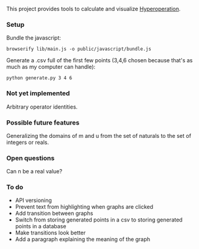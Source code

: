 This project provides tools to calculate and visualize [Hyperoperation](https://en.wikipedia.org/wiki/Hyperoperation). 

### Setup

Bundle the javascript:
```shell
browserify lib/main.js -o public/javascript/bundle.js
```

Generate a .csv full of the first few points (3,4,6 chosen because that's as much as my computer can handle):
```shell
python generate.py 3 4 6
```


### Not yet implemented

Arbitrary operator identities. 

### Possible future features

Generalizing the domains of m and u from the set of naturals to the set of integers or reals.

### Open questions

Can n be a real value?

### To do

- API versioning
- Prevent text from highlighting when graphs are clicked
- Add transition between graphs
- Switch from storing generated points in a csv to storing generated points in a database
- Make transitions look better
- Add a paragraph explaining the meaning of the graph